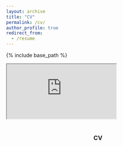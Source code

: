 ```yaml
---
layout: archive
title: "CV"
permalink: /cv/
author_profile: true
redirect_from:
  - /resume
---
```


{% include base_path %}


<iframe src="https://jeangjy.github.io/files/paper1.pdf" title="CV"></iframe>

</br>
</br>
<center>
  <h3>CV</h3>
  <object data=
"https://jeangjy.github.io/files/paper1.pdf" 
                width="1200"
                height="800">
  </object>
</center>